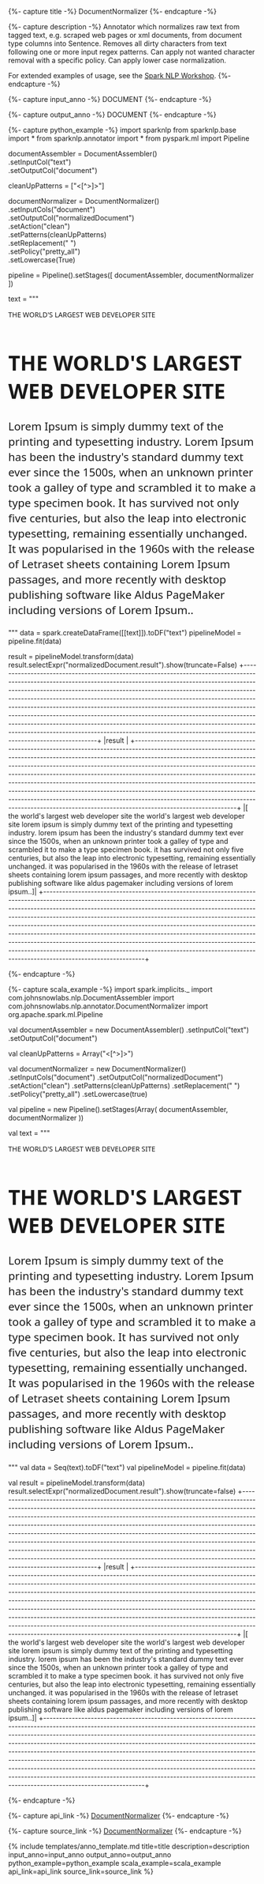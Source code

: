 {%- capture title -%}
DocumentNormalizer
{%- endcapture -%}

{%- capture description -%}
Annotator which normalizes raw text from tagged text, e.g. scraped web pages or xml documents, from document type columns into Sentence.
Removes all dirty characters from text following one or more input regex patterns.
Can apply not wanted character removal with a specific policy.
Can apply lower case normalization.

For extended examples of usage, see the [Spark NLP Workshop](https://github.com/JohnSnowLabs/spark-nlp-workshop/blob/master/tutorials/Certification_Trainings/Public/2.Text_Preprocessing_with_SparkNLP_Annotators_Transformers.ipynb).
{%- endcapture -%}

{%- capture input_anno -%}
DOCUMENT
{%- endcapture -%}

{%- capture output_anno -%}
DOCUMENT
{%- endcapture -%}

{%- capture python_example -%}
import sparknlp
from sparknlp.base import *
from sparknlp.annotator import *
from pyspark.ml import Pipeline

documentAssembler = DocumentAssembler() \
    .setInputCol("text") \
    .setOutputCol("document")

cleanUpPatterns = ["<[^>]>"]

documentNormalizer = DocumentNormalizer() \
    .setInputCols("document") \
    .setOutputCol("normalizedDocument") \
    .setAction("clean") \
    .setPatterns(cleanUpPatterns) \
    .setReplacement(" ") \
    .setPolicy("pretty_all") \
    .setLowercase(True)

pipeline = Pipeline().setStages([
    documentAssembler,
    documentNormalizer
])

text = """
<div id="theworldsgreatest" class='my-right my-hide-small my-wide toptext' style="font-family:'Segoe UI',Arial,sans-serif">
    THE WORLD'S LARGEST WEB DEVELOPER SITE
    <h1 style="font-size:300%;">THE WORLD'S LARGEST WEB DEVELOPER SITE</h1>
    <p style="font-size:160%;">Lorem Ipsum is simply dummy text of the printing and typesetting industry. Lorem Ipsum has been the industry's standard dummy text ever since the 1500s, when an unknown printer took a galley of type and scrambled it to make a type specimen book. It has survived not only five centuries, but also the leap into electronic typesetting, remaining essentially unchanged. It was popularised in the 1960s with the release of Letraset sheets containing Lorem Ipsum passages, and more recently with desktop publishing software like Aldus PageMaker including versions of Lorem Ipsum..</p>
</div>

</div>"""
data = spark.createDataFrame([[text]]).toDF("text")
pipelineModel = pipeline.fit(data)

result = pipelineModel.transform(data)
result.selectExpr("normalizedDocument.result").show(truncate=False)
+--------------------------------------------------------------------------------------------------------------------------------------------------------------------------------------------------------------------------------------------------------------------------------------------------------------------------------------------------------------------------------------------------------------------------------------------------------------------------------------------------------------------------------------------------------------------------------------------------------------------------------------------------------------------------------+
|result                                                                                                                                                                                                                                                                                                                                                                                                                                                                                                                                                                                                                                                                          |
+--------------------------------------------------------------------------------------------------------------------------------------------------------------------------------------------------------------------------------------------------------------------------------------------------------------------------------------------------------------------------------------------------------------------------------------------------------------------------------------------------------------------------------------------------------------------------------------------------------------------------------------------------------------------------------+
|[ the world's largest web developer site the world's largest web developer site lorem ipsum is simply dummy text of the printing and typesetting industry. lorem ipsum has been the industry's standard dummy text ever since the 1500s, when an unknown printer took a galley of type and scrambled it to make a type specimen book. it has survived not only five centuries, but also the leap into electronic typesetting, remaining essentially unchanged. it was popularised in the 1960s with the release of letraset sheets containing lorem ipsum passages, and more recently with desktop publishing software like aldus pagemaker including versions of lorem ipsum..]|
+--------------------------------------------------------------------------------------------------------------------------------------------------------------------------------------------------------------------------------------------------------------------------------------------------------------------------------------------------------------------------------------------------------------------------------------------------------------------------------------------------------------------------------------------------------------------------------------------------------------------------------------------------------------------------------+

{%- endcapture -%}

{%- capture scala_example -%}
import spark.implicits._
import com.johnsnowlabs.nlp.DocumentAssembler
import com.johnsnowlabs.nlp.annotator.DocumentNormalizer
import org.apache.spark.ml.Pipeline

val documentAssembler = new DocumentAssembler()
  .setInputCol("text")
  .setOutputCol("document")

val cleanUpPatterns = Array("<[^>]>")

val documentNormalizer = new DocumentNormalizer()
  .setInputCols("document")
  .setOutputCol("normalizedDocument")
  .setAction("clean")
  .setPatterns(cleanUpPatterns)
  .setReplacement(" ")
  .setPolicy("pretty_all")
  .setLowercase(true)

val pipeline = new Pipeline().setStages(Array(
  documentAssembler,
  documentNormalizer
))

val text =
  """
<div id="theworldsgreatest" class='my-right my-hide-small my-wide toptext' style="font-family:'Segoe UI',Arial,sans-serif">
  THE WORLD'S LARGEST WEB DEVELOPER SITE
  <h1 style="font-size:300%;">THE WORLD'S LARGEST WEB DEVELOPER SITE</h1>
  <p style="font-size:160%;">Lorem Ipsum is simply dummy text of the printing and typesetting industry. Lorem Ipsum has been the industry's standard dummy text ever since the 1500s, when an unknown printer took a galley of type and scrambled it to make a type specimen book. It has survived not only five centuries, but also the leap into electronic typesetting, remaining essentially unchanged. It was popularised in the 1960s with the release of Letraset sheets containing Lorem Ipsum passages, and more recently with desktop publishing software like Aldus PageMaker including versions of Lorem Ipsum..</p>
</div>

</div>"""
val data = Seq(text).toDF("text")
val pipelineModel = pipeline.fit(data)

val result = pipelineModel.transform(data)
result.selectExpr("normalizedDocument.result").show(truncate=false)
+--------------------------------------------------------------------------------------------------------------------------------------------------------------------------------------------------------------------------------------------------------------------------------------------------------------------------------------------------------------------------------------------------------------------------------------------------------------------------------------------------------------------------------------------------------------------------------------------------------------------------------------------------------------------------------+
|result                                                                                                                                                                                                                                                                                                                                                                                                                                                                                                                                                                                                                                                                          |
+--------------------------------------------------------------------------------------------------------------------------------------------------------------------------------------------------------------------------------------------------------------------------------------------------------------------------------------------------------------------------------------------------------------------------------------------------------------------------------------------------------------------------------------------------------------------------------------------------------------------------------------------------------------------------------+
|[ the world's largest web developer site the world's largest web developer site lorem ipsum is simply dummy text of the printing and typesetting industry. lorem ipsum has been the industry's standard dummy text ever since the 1500s, when an unknown printer took a galley of type and scrambled it to make a type specimen book. it has survived not only five centuries, but also the leap into electronic typesetting, remaining essentially unchanged. it was popularised in the 1960s with the release of letraset sheets containing lorem ipsum passages, and more recently with desktop publishing software like aldus pagemaker including versions of lorem ipsum..]|
+--------------------------------------------------------------------------------------------------------------------------------------------------------------------------------------------------------------------------------------------------------------------------------------------------------------------------------------------------------------------------------------------------------------------------------------------------------------------------------------------------------------------------------------------------------------------------------------------------------------------------------------------------------------------------------+

{%- endcapture -%}

{%- capture api_link -%}
[DocumentNormalizer](https://nlp.johnsnowlabs.com/api/com/johnsnowlabs/nlp/annotators/DocumentNormalizer)
{%- endcapture -%}

{%- capture source_link -%}
[DocumentNormalizer](https://github.com/JohnSnowLabs/spark-nlp/tree/master/src/main/scala/com/johnsnowlabs/nlp/annotators/DocumentNormalizer.scala)
{%- endcapture -%}

{% include templates/anno_template.md
title=title
description=description
input_anno=input_anno
output_anno=output_anno
python_example=python_example
scala_example=scala_example
api_link=api_link
source_link=source_link
%}
